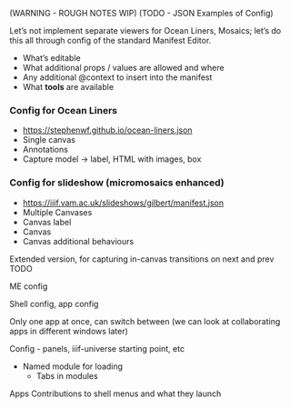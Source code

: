 (WARNING - ROUGH NOTES WIP)
(TODO - JSON Examples of Config)

Let’s not implement separate viewers for Ocean Liners, Mosaics; let’s do this all through config of the standard Manifest Editor.

* What’s editable
* What additional props / values are allowed and where
* Any additional @context to insert into the manifest
* What **tools** are available

### Config for Ocean Liners

* https://stephenwf.github.io/ocean-liners.json 
* Single canvas
* Annotations
* Capture model -> label, HTML with images, box

### Config for slideshow (micromosaics enhanced)

* https://iiif.vam.ac.uk/slideshows/gilbert/manifest.json 
* Multiple Canvases
* Canvas label
* Canvas 
* Canvas additional behaviours

Extended version, for capturing in-canvas transitions on next and prev
TODO

ME config

Shell config, app config

Only one app at once, can switch between (we can look at collaborating apps in different windows later)

Config - panels, iiif-universe starting point, etc

* Named module for loading
    * Tabs in modules

Apps Contributions to shell menus and what they launch
